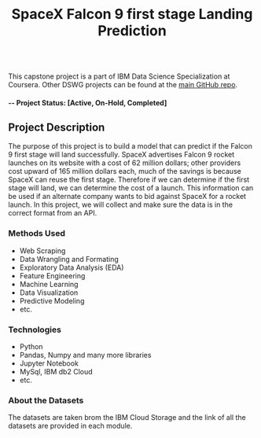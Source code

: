 <!-- PROJECT LOGO -->
<br />
<p align="center">
  <h1 align="center">SpaceX Falcon 9 first stage Landing Prediction</h1>
</p>
<br>
<br>

This capstone project is a part of IBM Data Science Specialization at Coursera. Other DSWG projects can be found at 
the [main GitHub repo](https://github.com/muktarhussain/Data-Science-Project).


#### -- Project Status: [Active, On-Hold, Completed]

## Project Description
The purpose of this project is to build a model that can predict if the Falcon 9 first stage will land successfully. 
SpaceX advertises Falcon 9 rocket launches on its website with a cost of 62 million dollars; other providers cost upward 
of 165 million dollars each, much of the savings is because SpaceX can reuse the first stage. Therefore if we can determine 
if the first stage will land, we can determine the cost of a launch. This information can be used if an alternate company 
wants to bid against SpaceX for a rocket launch. In this project, we will collect and make sure the data is in the correct 
format from an API.

### Methods Used
* Web Scraping
* Data Wrangling and Formating
* Exploratory Data Analysis (EDA)
* Feature Engineering
* Machine Learning
* Data Visualization
* Predictive Modeling
* etc.

### Technologies
* Python
* Pandas, Numpy and many more libraries 
* Jupyter Notebook
* MySql, IBM db2 Cloud
* etc. 

### About the Datasets
The datasets are taken brom the IBM Cloud Storage and the link of all the datasets are provided in each module.
